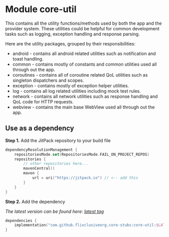 # Module core-util

This contains all the utility functions/methods used by both the app and the provider system. These utilities could be helpful for common development tasks such as logging, exception handling and response parsing.

Here are the utility packages, grouped by their responsibilities:
- android - contains all android related utilities such as notification and toast handling.
- common - contains mostly of constants and common utilities used all through out the app.
- coroutines - contains all of coroutine related QoL utilities such as singleton dispatchers and scopes.
- exception - contains mostly of exception helper utilities.
- log - contains all log related utilities including mock test rules.
- network - contains all network utilities such as response handling and QoL code for HTTP requests.
- webview - contains the main base WebView used all through out the app.

## Use as a dependency

**Step 1.** Add the JitPack repository to your build file
```kotlin
dependencyResolutionManagement {
    repositoriesMode.set(RepositoriesMode.FAIL_ON_PROJECT_REPOS)
    repositories {
        // other repositories here...
        mavenCentral()
        maven {
            url = uri("https://jitpack.io") // <-- add this
        }
    }
}
```

**Step 2.** Add the dependency

_The latest version can be found here: [latest tag](https://github.com/flixclusiveorg/core-stubs/releases/latest)_
```kotlin
dependencies {
    implementation("com.github.flixclusiveorg.core-stubs:core-util:$LATEST_CORE_STUBS_VERSION")
}
```